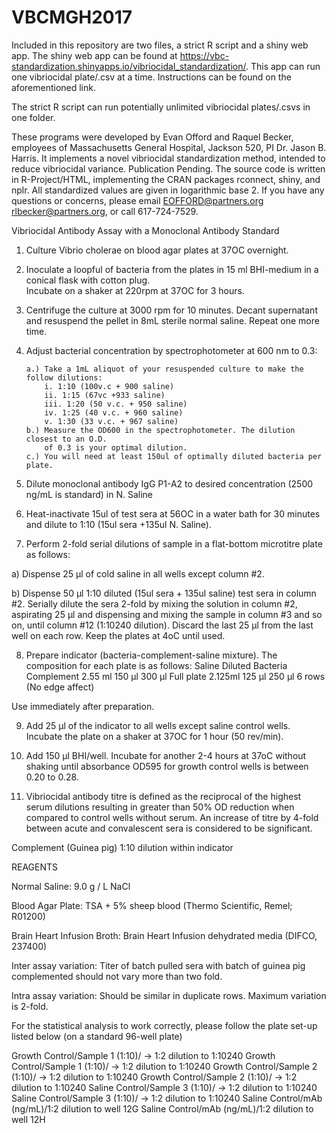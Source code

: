 # VBCMGH2017
Included in this repository are two files, a strict R script and a shiny web app.
The shiny web app can be found at https://vbc-standardization.shinyapps.io/vibriocidal_standardization/. 
This app can run one vibriocidal plate/.csv at a time. 
Instructions can be found on the aforementioned link.

The strict R script can run potentially unlimited vibriocidal plates/.csvs in one folder.

These programs were developed by Evan Offord and Raquel Becker, employees of Massachusetts General Hospital, Jackson 520, PI Dr. Jason B. Harris.
It implements a novel vibriocidal standardization method, intended to reduce vibriocidal variance. Publication Pending.
The source code is written in R-Project/HTML, implementing the CRAN packages rconnect, shiny, and nplr. 
All standardized values are given in logarithmic base 2.  If you have any questions or concerns, please email EOFFORD@partners.org
rlbecker@partners.org, or call 617-724-7529.

Vibriocidal Antibody Assay with a Monoclonal Antibody Standard

1.	Culture Vibrio cholerae on blood agar plates at 37OC overnight.

2.	Inoculate a loopful of bacteria from the plates in 15 ml BHI-medium in a conical flask with cotton plug.  
Incubate on a shaker at 220rpm at 37OC for 3 hours.

3.	Centrifuge the culture at 3000 rpm for 10 minutes. Decant supernatant and resuspend the pellet in 8mL sterile normal saline. 
Repeat one more time. 

4.	Adjust bacterial concentration by spectrophotometer at 600 nm to 0.3:

 		a.) Take a 1mL aliquot of your resuspended culture to make the follow dilutions:
 	 	  	i. 1:10 (100v.c + 900 saline)
 	 	 	ii. 1:15 (67vc +933 saline)
 	 	 	iii. 1:20 (50 v.c. + 950 saline)
 	 		iv. 1:25 (40 v.c. + 960 saline)
 	 		v. 1:30 (33 v.c. + 967 saline)
 		b.) Measure the OD600 in the spectrophotometer. The dilution closest to an O.D.
 	 	 	of 0.3 is your optimal dilution.
 		c.) You will need at least 150ul of optimally diluted bacteria per plate.

5.	Dilute monoclonal antibody IgG P1-A2 to desired concentration (2500 ng/mL is standard) in N. Saline 

6.	Heat-inactivate 15ul of test sera at 56OC in a water bath for 30 minutes and dilute to 1:10 (15ul sera +135ul N. Saline).

7.	Perform 2-fold serial dilutions of sample in a flat-bottom microtitre plate as follows:

a)	Dispense 25 µl of cold saline in all wells except column #2.

b)	Dispense 50 µl 1:10 diluted (15ul sera + 135ul saline) test sera in column #2. Serially dilute the sera 2-fold by 
mixing the solution in column #2, aspirating 25 µl and dispensing and mixing the sample in column #3 and so on, until column #12 
(1:10240 dilution).  Discard the last 25 µl from the last well on each row.  Keep the plates at 4oC until used.

8.	Prepare indicator (bacteria-complement-saline mixture).  The composition for each plate is as follows:
 		 Saline	           Diluted Bacteria    Complement
 		2.55 ml	      150 µl		 300 µl 	Full plate
 	 	2.125ml	      125 µl	 	 250 µl	 	6 rows (No edge affect)

Use immediately after preparation.

9.	Add 25 µl of the indicator to all wells except saline control wells. Incubate the plate on a shaker at 37OC for 1 hour (50 rev/min).

10.	Add 150 µl BHI/well.  Incubate for another 2-4 hours at 37oC without shaking until absorbance OD595 for growth control wells 
is between 0.20 to 0.28.

11.	Vibriocidal antibody titre is defined as the reciprocal of the highest serum dilutions resulting in greater 
than 50% OD reduction when compared to control wells without serum.  An increase of titre by 4-fold between acute and 
convalescent sera is considered to be significant.


Complement (Guinea pig) 				1:10 dilution within indicator

REAGENTS

Normal Saline: 9.0 g / L NaCl 

Blood Agar Plate: TSA + 5% sheep blood (Thermo Scientific, Remel; R01200)

Brain Heart Infusion Broth: Brain Heart Infusion dehydrated media (DIFCO, 237400)

Inter assay variation: Titer of batch pulled sera with batch of guinea pig complemented should not vary more
  	than two fold. 

Intra assay variation: Should be similar in duplicate rows. Maximum variation is 2-fold.


For the statistical analysis to work correctly, please follow the plate set-up listed below (on a standard 96-well plate)

Growth Control/Sample 1 (1:10)/ -> 1:2 dilution to 1:10240
Growth Control/Sample 1 (1:10)/ -> 1:2 dilution to 1:10240
Growth Control/Sample 2 (1:10)/ -> 1:2 dilution to 1:10240
Growth Control/Sample 2 (1:10)/ -> 1:2 dilution to 1:10240
Saline Control/Sample 3 (1:10)/ -> 1:2 dilution to 1:10240
Saline Control/Sample 3 (1:10)/ -> 1:2 dilution to 1:10240
Saline Control/mAb (ng/mL)/1:2 dilution to well 12G
Saline Control/mAb (ng/mL)/1:2 dilution to well 12H


